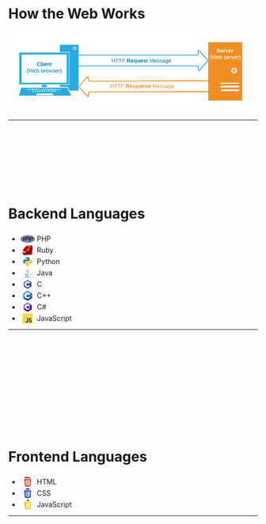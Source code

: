 # How the Web Works

<img src='./images/request.jpeg'>
<hr />
<br />
<br />
<br />
<br />
<br />
<br />
<br />

# Backend Languages

- <img height='20' width='30' style='object-fit: contain; transform: translateY(5px)' src='./images/php.svg'> PHP
- <img height='20' width='30' style='object-fit: contain; transform: translateY(5px)' src='./images/ruby.png'> Ruby
- <img height='20' width='30' style='object-fit: contain; transform: translateY(5px)' src='./images/python.png'> Python
- <img height='20' width='30' style='object-fit: contain; transform: translateY(5px)' src='./images/java.png'> Java
- <img height='20' width='30' style='object-fit: contain; transform: translateY(5px)' src='./images/c.png'> C
- <img height='20' width='30' style='object-fit: contain; transform: translateY(5px)' src='./images/c++.png'> C++
- <img height='20' width='30' style='object-fit: contain; transform: translateY(5px)' src='./images/csharp.png'> C#
- <img height='20' width='30' style='object-fit: contain; transform: translateY(5px)' src='./images/js.png'> JavaScript

<hr />
<br />
<br />
<br />
<br />
<br />
<br />
<br />
<br />
<br />
<br />
<br />

# Frontend Languages

- <img height='20' width='30' style='object-fit: contain; transform: translateY(5px)' src='./images/html.png'> HTML
- <img height='20' width='30' style='object-fit: contain; transform: translateY(5px)' src='./images/css.png'> CSS
- <img height='20' width='30' style='object-fit: contain; transform: translateY(5px)' src='./images/javascript.png'> JavaScript

<hr />
<br />
<br />
<br />
<br />
<br />
<br />
<br />
<br />
<br />
<br />
<br />
<br />
<br />
<br />
<br />
<br />
<br />
